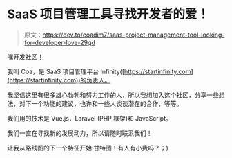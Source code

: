 # SaaS 项目管理工具寻找开发者的爱！

> 原文：<https://dev.to/coadim7/saas-project-management-tool-looking-for-developer-love-29gd>

嘿开发社区！

我叫 Coa，是 SaaS 项目管理平台 Infinity([https://startinfinity.com](https://startinfinity.com))的负责人。

我坚信这里有很多雄心勃勃和努力工作的人，所以我想加入这个社区，分享一些想法，对下一个功能的建议，也许和一些人谈谈潜在的合作，等等。

我们用的技术是 Vue.js，Laravel (PHP 框架)和 JavaScript。

我们一直在寻找新的发展动力，所以请随时联系我们！

让我从路线图的下一个特征开始:甘特图！有人有小费吗？；)